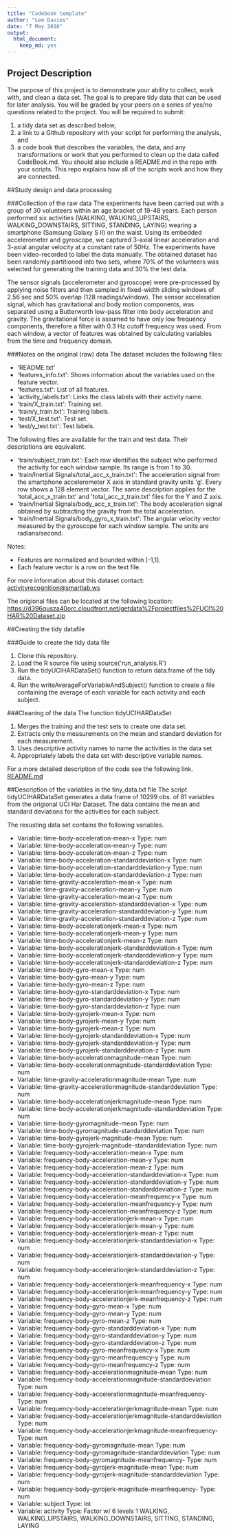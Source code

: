 ```yaml
---
title: "Codebook template"
author: "Lee Davies"
date: "7 May 2016"
output:
  html_document:
    keep_md: yes
---
```


## Project Description
The purpose of this project is to demonstrate your ability to collect, work with, and clean a data set. The goal is to prepare tidy data that can be used for later analysis. You will be graded by your peers on a series of yes/no questions related to the project. You will be required to submit: 
1) a tidy data set as described below, 
2) a link to a Github repository with your script for performing the analysis, and 
3) a code book that describes the variables, the data, and any transformations or work that you performed to clean up the data called CodeBook.md. 
You should also include a README.md in the repo with your scripts. This repo explains how all of the scripts work and how they are connected.

##Study design and data processing

###Collection of the raw data
The experiments have been carried out with a group of 30 volunteers within an age bracket of 19-48 years. Each person performed six activities (WALKING, WALKING_UPSTAIRS, WALKING_DOWNSTAIRS, SITTING, STANDING, LAYING) wearing a smartphone (Samsung Galaxy S II) on the waist. Using its embedded accelerometer and gyroscope, we captured 3-axial linear acceleration and 3-axial angular velocity at a constant rate of 50Hz. The experiments have been video-recorded to label the data manually. The obtained dataset has been randomly partitioned into two sets, where 70% of the volunteers was selected for generating the training data and 30% the test data. 

The sensor signals (accelerometer and gyroscope) were pre-processed by applying noise filters and then sampled in fixed-width sliding windows of 2.56 sec and 50% overlap (128 readings/window). The sensor acceleration signal, which has gravitational and body motion components, was separated using a Butterworth low-pass filter into body acceleration and gravity. The gravitational force is assumed to have only low frequency components, therefore a filter with 0.3 Hz cutoff frequency was used. From each window, a vector of features was obtained by calculating variables from the time and frequency domain.

###Notes on the original (raw) data 
The dataset includes the following files:
* 'README.txt'
* 'features_info.txt': Shows information about the variables used on the feature vector.
* 'features.txt': List of all features.
* 'activity_labels.txt': Links the class labels with their activity name.
* 'train/X_train.txt': Training set.
* 'train/y_train.txt': Training labels.
* 'test/X_test.txt': Test set.
* 'test/y_test.txt': Test labels.

The following files are available for the train and test data. Their descriptions are equivalent. 
- 'train/subject_train.txt': Each row identifies the subject who performed the activity for each window sample. Its range is from 1 to 30. 
- 'train/Inertial Signals/total_acc_x_train.txt': The acceleration signal from the smartphone accelerometer X axis in standard gravity units 'g'. Every row shows a 128 element vector. The same description applies for the 'total_acc_x_train.txt' and 'total_acc_z_train.txt' files for the Y and Z axis. 
- 'train/Inertial Signals/body_acc_x_train.txt': The body acceleration signal obtained by subtracting the gravity from the total acceleration. 
- 'train/Inertial Signals/body_gyro_x_train.txt': The angular velocity vector measured by the gyroscope for each window sample. The units are radians/second. 

Notes: 
- Features are normalized and bounded within [-1,1].
- Each feature vector is a row on the text file.

For more information about this dataset contact: activityrecognition@smartlab.ws

The origional files can be located at the following location:
<a href="https://d396qusza40orc.cloudfront.net/getdata%2Fprojectfiles%2FUCI%20HAR%20Dataset.zip">
https://d396qusza40orc.cloudfront.net/getdata%2Fprojectfiles%2FUCI%20HAR%20Dataset.zip</a>

##Creating the tidy datafile

###Guide to create the tidy data file
1. Clone this repository.
2. Load the R source file using source('run_analysis.R')
3. Run the tidyUCIHARDataSet() function to return data.frame of the tidy data.
4. Run the writeAverageForVariableAndSubject() function to create a file containing the average of each variable for each activity and each subject.

###Cleaning of the data
The function tidyUCIHARDataSet
1. Merges the training and the test sets to create one data set.
2. Extracts only the measurements on the mean and standard deviation for each measurement. 
3. Uses descriptive activity names to name the activities in the data set
4. Appropriately labels the data set with descriptive variable names. 
 

For a more detailed description of the code see the following link.
<a href="https://github.com/leedavies/ProgrammingAssignment2/blob/master/README.md">README.md</a>

##Description of the variables in the tiny_data.txt file
The script tidyUCIHARDataSet generates a data frame of 10299 obs. of 81 variables from the origional UCI Har Dataset.
The data contains the mean and standard deviations for the activities for each subject.

The resusting data set contains the following variables.

* Variable: time-body-acceleration-mean-x Type: num
* Variable: time-body-acceleration-mean-y Type: num               
* Variable: time-body-acceleration-mean-z Type: num                          
* Variable: time-body-acceleration-standarddeviation-x Type: num                
* Variable: time-body-acceleration-standarddeviation-y Type: num                 
* Variable: time-body-acceleration-standarddeviation-z Type: num                
* Variable: time-gravity-acceleration-mean-x Type: num                           
* Variable: time-gravity-acceleration-mean-y Type: num                          
* Variable: time-gravity-acceleration-mean-z Type: num                           
* Variable: time-gravity-acceleration-standarddeviation-x Type: num             
* Variable: time-gravity-acceleration-standarddeviation-y Type: num              
* Variable: time-gravity-acceleration-standarddeviation-z Type: num             
* Variable: time-body-accelerationjerk-mean-x Type: num                          
* Variable: time-body-accelerationjerk-mean-y Type: num                         
* Variable: time-body-accelerationjerk-mean-z Type: num                          
* Variable: time-body-accelerationjerk-standarddeviation-x Type: num            
* Variable: time-body-accelerationjerk-standarddeviation-y Type: num             
* Variable: time-body-accelerationjerk-standarddeviation-z Type: num            
* Variable: time-body-gyro-mean-x Type: num                                      
* Variable: time-body-gyro-mean-y Type: num                                     
* Variable: time-body-gyro-mean-z Type: num                                      
* Variable: time-body-gyro-standarddeviation-x Type: num                        
* Variable: time-body-gyro-standarddeviation-y Type: num                         
* Variable: time-body-gyro-standarddeviation-z Type: num                        
* Variable: time-body-gyrojerk-mean-x Type: num                                 
* Variable: time-body-gyrojerk-mean-y Type: num                                
* Variable: time-body-gyrojerk-mean-z Type: num                                 
* Variable: time-body-gyrojerk-standarddeviation-x Type: num                   
* Variable: time-body-gyrojerk-standarddeviation-y Type: num                    
* Variable: time-body-gyrojerk-standarddeviation-z Type: num                   
* Variable: time-body-accelerationmagnitude-mean Type: num                       
* Variable: time-body-accelerationmagnitude-standarddeviation Type: num         
* Variable: time-gravity-accelerationmagnitude-mean Type: num                    
* Variable: time-gravity-accelerationmagnitude-standarddeviation Type: num      
* Variable: time-body-accelerationjerkmagnitude-mean Type: num                   
* Variable: time-body-accelerationjerkmagnitude-standarddeviation Type: num     
* Variable: time-body-gyromagnitude-mean Type: num                               
* Variable: time-body-gyromagnitude-standarddeviation Type: num                 
* Variable: time-body-gyrojerk-magnitude-mean Type: num                          
* Variable: time-body-gyrojerk-magnitude-standarddeviation Type: num            
* Variable: frequency-body-acceleration-mean-x Type: num                         
* Variable: frequency-body-acceleration-mean-y Type: num                        
* Variable: frequency-body-acceleration-mean-z Type: num                         
* Variable: frequency-body-acceleration-standarddeviation-x Type: num           
* Variable: frequency-body-acceleration-standarddeviation-y Type: num            
* Variable: frequency-body-acceleration-standarddeviation-z Type: num           
* Variable: frequency-body-acceleration-meanfrequency-x Type: num                
* Variable: frequency-body-acceleration-meanfrequency-y Type: num               
* Variable: frequency-body-acceleration-meanfrequency-z Type: num                
* Variable: frequency-body-accelerationjerk-mean-x Type: num                    
* Variable: frequency-body-accelerationjerk-mean-y Type: num                     
* Variable: frequency-body-accelerationjerk-mean-z Type: num                    
* Variable: frequency-body-accelerationjerk-standarddeviation-x Type: num        
* Variable: frequency-body-accelerationjerk-standarddeviation-y Type: num       
* Variable: frequency-body-accelerationjerk-standarddeviation-z Type: num        
* Variable: frequency-body-accelerationjerk-meanfrequency-x Type: num           
* Variable: frequency-body-accelerationjerk-meanfrequency-y Type: num            
* Variable: frequency-body-accelerationjerk-meanfrequency-z Type: num           
* Variable: frequency-body-gyro-mean-x Type: num                                 
* Variable: frequency-body-gyro-mean-y Type: num                                
* Variable: frequency-body-gyro-mean-z Type: num                                 
* Variable: frequency-body-gyro-standarddeviation-x Type: num                   
* Variable: frequency-body-gyro-standarddeviation-y Type: num                    
* Variable: frequency-body-gyro-standarddeviation-z Type: num                   
* Variable: frequency-body-gyro-meanfrequency-x Type: num                        
* Variable: frequency-body-gyro-meanfrequency-y Type: num                       
* Variable: frequency-body-gyro-meanfrequency-z Type: num                        
* Variable: frequency-body-accelerationmagnitude-mean Type: num                 
* Variable: frequency-body-accelerationmagnitude-standarddeviation Type: num     
* Variable: frequency-body-accelerationmagnitude-meanfrequency- Type: num       
* Variable: frequency-body-accelerationjerkmagnitude-mean Type: num              
* Variable: frequency-body-accelerationjerkmagnitude-standarddeviation Type: num
* Variable: frequency-body-accelerationjerkmagnitude-meanfrequency- Type: num    
* Variable: frequency-body-gyromagnitude-mean Type: num                         
* Variable: frequency-body-gyromagnitude-standarddeviation Type: num             
* Variable: frequency-body-gyromagnitude-meanfrequency- Type: num               
* Variable: frequency-body-gyrojerk-magnitude-mean Type: num                     
* Variable: frequency-body-gyrojerk-magnitude-standarddeviation Type: num       
* Variable: frequency-body-gyrojerk-magnitude-meanfrequency- Type: num           
* Variable: subject Type: int                                                   
* Variable: activity Type:  Factor w/ 6 levels 1 WALKING, WALKING_UPSTAIRS, WALKING_DOWNSTAIRS, SITTING, STANDING, LAYING

